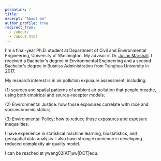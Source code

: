 ```yaml
---
permalink: /
title: 
excerpt: "About me"
author_profile: true
redirect_from: 
  - /about/
  - /about.html
---
```


I'm a final-year Ph.D. student at Department of Civil and Environmental Engineering, University of Washington. My advisor is Dr. [Julian Marshall](https://depts.washington.edu/airqual/). I received a Bachelor's degree in Environmental Engineering and a second Bachelor's degree in Busniss Administration from Tsinghua University in 2017. 

My research interest is in air pollution exposure assessment, including: 

(1) sources and spatial patterns of ambient air pollution that people breathe, using both empirical and source-receptor models; 

(2) Environmental Justice: how those exposures correlate with race and socioeconomic status; 

(3) Environmental Policy: how to reduce those exposures and exposure inequalities. 

I have experience in statistical machine learning, biostatistics, and geospatial data analysis. I also have strong experience in developing reduced complexity air quality model.


I can be reached at ywang02[AT]uw[DOT]edu.

